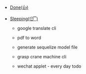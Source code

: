 
*   [Done(:thumbsup:)](#donethumbsup)


*   [Sleeping(:sleeping:)](#sleepingsleeping)

	* google translate cli

	* pdf to word
	
	* generate sequelize model file

	* grasp crane machine cli

	* wechat applet - every day todo
